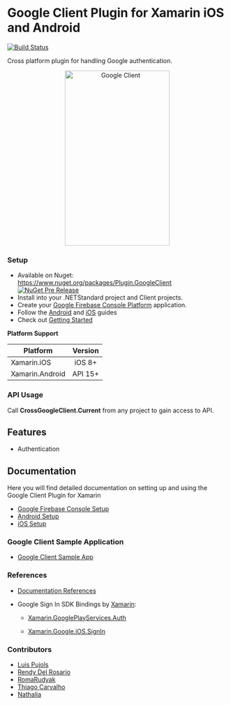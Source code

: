# Google Client Plugin for Xamarin iOS and Android

[![Build Status](https://dev.azure.com/CrossGeeks/Plugins/_apis/build/status/GoogleClient/GoogleClient%20Plugin%20CI%20Pipeline?branchName=master)](https://dev.azure.com/CrossGeeks/Plugins/_build/latest?definitionId=3&branchName=master)

Cross platform plugin for handling Google authentication.

<p align="center">
<img src="images/googleclient.gif" height="400" width="240" title="Google Client"/>
</p>

### Setup
* Available on Nuget: https://www.nuget.org/packages/Plugin.GoogleClient
[![NuGet Pre Release](https://img.shields.io/nuget/vpre/Plugin.GoogleClient.svg?label=NuGet)](https://www.nuget.org/packages/Plugin.GoogleClient)
* Install into your .NETStandard project and Client projects.
* Create your [Google Firebase Console Platform](docs/GoogleFirebaseConsoleSetup.md) application.
* Follow the [Android](docs/AndroidSetup.md) and [iOS](GoogleClient/docs/iOSSetup.md) guides
* Check out [Getting Started](docs/GettingStarted.md)

**Platform Support**

|Platform|Version|
| ------------------- | :------------------: |
|Xamarin.iOS|iOS 8+|
|Xamarin.Android|API 15+|

### API Usage

Call **CrossGoogleClient.Current** from any project to gain access to API.

## Features

- Authentication

## Documentation

Here you will find detailed documentation on setting up and using the Google Client Plugin for Xamarin

* [Google Firebase Console Setup](docs/GoogleFirebaseConsoleSetup.md) 
* [Android Setup](docs/AndroidSetup.md)
* [iOS Setup](docs/iOSSetup.md)

### Google Client Sample Application
* [Google Client Sample App](samples)

### References
* [Documentation References](docs/References.md)
* Google Sign In SDK Bindings by [Xamarin](https://github.com/xamarin):

    - [Xamarin.GooglePlayServices.Auth](https://www.nuget.org/packages/Xamarin.GooglePlayServices.Auth/)
    
    - [Xamarin.Google.iOS.SignIn](https://www.nuget.org/packages/Xamarin.Google.iOS.SignIn/)

### Contributors

* [Luis Pujols](https://github.com/pujolsluis)
* [Rendy Del Rosario](https://github.com/rdelrosario)
* [RomaRudyak](https://github.com/RomaRudyak)
* [Thiago Carvalho](https://github.com/stealthcold)
* [Nathalia](https://github.com/natsoragge)
